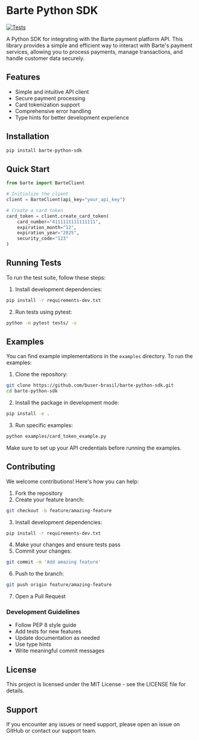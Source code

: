 # Barte Python SDK

[![Tests](https://github.com/buserbrasil/barte-python-sdk/actions/workflows/tests.yml/badge.svg?branch=main)](https://github.com/buserbrasil/barte-python-sdk/actions/workflows/tests.yml)

A Python SDK for integrating with the Barte payment platform API. This library provides a simple and efficient way to interact with Barte's payment services, allowing you to process payments, manage transactions, and handle customer data securely.

## Features

- Simple and intuitive API client
- Secure payment processing
- Card tokenization support
- Comprehensive error handling
- Type hints for better development experience

## Installation

```bash
pip install barte-python-sdk
```

## Quick Start

```python
from barte import BarteClient

# Initialize the client
client = BarteClient(api_key="your_api_key")

# Create a card token
card_token = client.create_card_token(
    card_number="4111111111111111",
    expiration_month="12",
    expiration_year="2025",
    security_code="123"
)
```

## Running Tests

To run the test suite, follow these steps:

1. Install development dependencies:
```bash
pip install -r requirements-dev.txt
```

2. Run tests using pytest:
```bash
python -m pytest tests/ -v
```

## Examples

You can find example implementations in the `examples` directory. To run the examples:

1. Clone the repository:
```bash
git clone https://github.com/buser-brasil/barte-python-sdk.git
cd barte-python-sdk
```

2. Install the package in development mode:
```bash
pip install -e .
```

3. Run specific examples:
```bash
python examples/card_token_example.py
```

Make sure to set up your API credentials before running the examples.

## Contributing

We welcome contributions! Here's how you can help:

1. Fork the repository
2. Create your feature branch:
```bash
git checkout -b feature/amazing-feature
```

3. Install development dependencies:
```bash
pip install -r requirements-dev.txt
```

4. Make your changes and ensure tests pass
5. Commit your changes:
```bash
git commit -m 'Add amazing feature'
```

6. Push to the branch:
```bash
git push origin feature/amazing-feature
```

7. Open a Pull Request

### Development Guidelines

- Follow PEP 8 style guide
- Add tests for new features
- Update documentation as needed
- Use type hints
- Write meaningful commit messages

## License

This project is licensed under the MIT License - see the LICENSE file for details.

## Support

If you encounter any issues or need support, please open an issue on GitHub or contact our support team.
